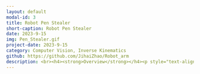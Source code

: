 ```yaml
---
layout: default
modal-id: 3
title: Robot Pen Stealer
short-caption: Robot Pen Stealer
date: 2023-9-15
img: Pen_Stealer.gif
project-date: 2023-9-15
category: Computer Vision, Inverse Kinematics
github: https://github.com/JihaiZhao/Robot_arm
description: <br><h4><strong>Overview</strong></h4><p style="text-align:left;"><p style="text-align:left;">Use the RealSense to measure the 3D location of my purple pen. I use the interbotix_xs_toolbox to control the robot. Last get the robot capturing the pen.</p><h4><strong>Video Demo</strong></h4><iframe width="700" height="450" src="https://www.youtube.com/embed/watch?v=zqDcZX2BYwI" title="YouTube video player" frameborder="0" allow="accelerometer; autoplay; clipboard-write; encrypted-media; gyroscope; picture-in-picture; web-share" allowfullscreen></iframe><br>
---
```

